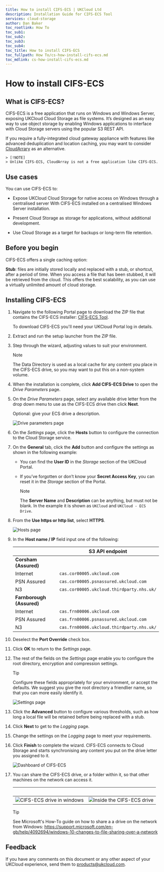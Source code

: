```yaml
---
title: How to install CIFS-ECS | UKCloud Ltd
description: Installation Guide for CIFS-ECS Tool
services: cloud-storage
author: Dan Baker
toc_rootlink: How To
toc_sub1: 
toc_sub2:
toc_sub3:
toc_sub4:
toc_title: How to install CIFS-ECS
toc_fullpath: How To/cs-how-install-cifs-ecs.md
toc_mdlink: cs-how-install-cifs-ecs.md
---
```


# How to install CIFS-ECS

## What is CIFS-ECS?

CIFS-ECS is a free application that runs on Windows and Windows Server, exposing UKCloud Cloud Storage as file systems. It’s designed as an easy way to use object storage by enabling Windows applications to interface with Cloud Storage servers using the popular S3 REST API.

If you require a fully-integrated cloud gateway appliance with features like advanced deduplication and location caching, you may want to consider [CloudArrary](cs-how-install-cloudarray.md) as an alternative. 

    > [!NOTE]
    > Unlike CIFS-ECS, CloudArray is not a free application like CIFS-ECS.

## Use cases

You can use CIFS-ECS to:

- Expose UKCloud Cloud Storage for native access on Windows through a centralised server With CIFS-ECS installed on a centralised Windows Server installation.

- Present Cloud Storage as storage for applications, without additional development.

- Use Cloud Storage as a target for backups or long-term file retention.

## Before you begin

CIFS-ECS offers a single caching option:

**Stub**: files are initially stored locally and replaced with a stub, or shortcut, after a period of time. When you access a file that has been stubbed, it will be retrieved from the cloud. This offers the best scalability, as you can use a virtually unlimited amount of cloud storage.

## Installing CIFS-ECS

1. Navigate to the following Portal page to download the ZIP file that contains the CIFS-ECS installer: [CIFS-ECS Tool](https://portal.ukcloud.com/support/knowledge_centre/85dc54ff-7d21-43ac-9cfa-88e87de7ba27).

    To download CIFS-ECS you'll need your UKCloud Portal log in details.

2. Extract and run the setup launcher from the ZIP file.

3. Step through the wizard, adjusting values to suit your environment.

    > [!NOTE]
    > The Data Directory is used as a local cache for any content you place in the CIFS-ECS drive, so you may want to put this on a non-system volume.

4. When the installation is complete, click **Add CIFS-ECS Drive** to open the *Drive Parameters* page.

5. On the *Drive Parameters* page, select any available drive letter from the drop down menu to use as the CIFS-ECS drive then click **Next**.

    Optional: give your ECS drive a description.

    ![Drive parameters page](images/cs-ecs-installtion-step-one.png)

6. On the *Settings* page, click the **Hosts** button to configure the connection to the Cloud Storage service.

7. On the **General** tab, click the **Add** button and configure the settings as shown in the following example:

    - You can find the **User ID** in the *Storage* section of the UKCloud Portal.

    - If you’ve forgotten or don’t know your **Secret Access Key**, you can reset it in the *Storage* section of the Portal.

        > [!NOTE]
        > The **Server Name** and **Description** can be anything, but must not be blank. In the example it is shown as `UKCloud` and `UKCloud - ECS Drive`.

8. From the **Use https or http list**, select **HTTPS**.

    ![Hosts page](images/cs-ecs-installtion-step-two.png)

9. In the **Host name / IP** field input one of the following:

    &nbsp;| S3 API endpoint
    ------|----------------
    **Corsham (Assured)** |
    Internet | `cas.cor00005.ukcloud.com`
    PSN Assured | `cas.cor00005.psnassured.ukcloud.com`
    N3 | `cas.cor00005.ukcloud.thirdparty.nhs.uk/`
    **Farnborough (Assured)** |
    Internet | `cas.frn00006.ukcloud.com`
    PSN Assured | `cas.frn00006.psnassured.ukcloud.com`
    N3 | `cas.frn00006.ukcloud.thirdparty.nhs.uk/`

9. Deselect the **Port Override** check box.

10. Click **OK** to return to the *Settings* page.

10. The rest of the fields on the *Settings* page enable you to configure the root directory, encryption and compression settings.

    > [!TIP]
    > Configure these fields appropriately for your environment, or accept the defaults. We suggest you give the root directory a friendlier name, so that you can more easily identify it.

    ![Settings page](images/cs-ecs-installtion-step-three.png)

11. Click the **Advanced** button to configure various thresholds, such as how long a local file will be retained before being replaced with a stub.

12. Click **Next**  to get to the *Logging* page.

13. Change the settings on the *Logging* page to meet your requirements.

14.	Click **Finish** to complete the wizard. CIFS-ECS connects to Cloud Storage and starts synchronising any content you put on the drive letter you assigned to it.

    ![Dashboard of CIFS-ECS](images/cs-ecs-installtion-step-four.png)

15. You can share the CIFS-ECS drive, or a folder within it, so that other machines on the network can access it.

    &nbsp;| |
    ------|-----------------|
    ![CIFS-ECS drive in windows](images/cs-ecs-installtion-step-five.png) |![Inside the CIFS-ECS drive](images/cs-ecs-installtion-step-six.png)

    > [!TIP]
    > See Microsoft's How-To guide on how to share a a drive on the network from Windows: https://support.microsoft.com/en-gb/help/4092694/windows-10-changes-to-file-sharing-over-a-network

## Feedback

If you have any comments on this document or any other aspect of your UKCloud experience, send them to <products@ukcloud.com>.
